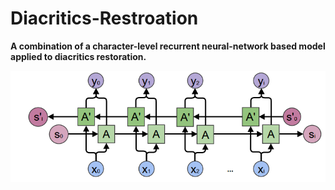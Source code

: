 # Diacritics-Restroation

**A combination of a character-level recurrent neural-network based model applied to diacritics restoration.**

![](image/BiLSTM.png)

